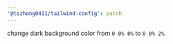 ```yaml
---
'@tszhong0411/tailwind-config': patch
---
```


change dark background color from `0 0% 0%` to `0 0% 2%`.
